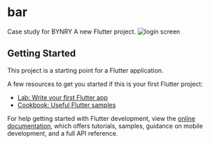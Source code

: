 # bar
Case study for BYNRY 
A new Flutter project.
![login screen](https://github.com/Mayur-ops-png/case_study_Bynry/assets/99834461/8272c26b-048b-4d91-a30e-0586f1e1012b)

## Getting Started

This project is a starting point for a Flutter application.

A few resources to get you started if this is your first Flutter project:

- [Lab: Write your first Flutter app](https://docs.flutter.dev/get-started/codelab)
- [Cookbook: Useful Flutter samples](https://docs.flutter.dev/cookbook)

For help getting started with Flutter development, view the
[online documentation](https://docs.flutter.dev/), which offers tutorials,
samples, guidance on mobile development, and a full API reference.

